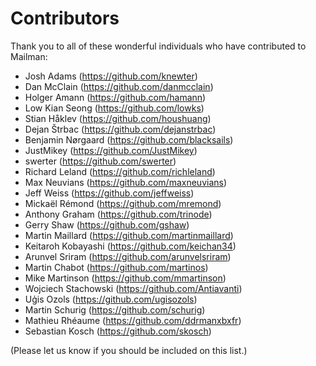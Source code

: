 # Contributors

Thank you to all of these wonderful individuals who have contributed to Mailman:

* Josh Adams (https://github.com/knewter)
* Dan McClain (https://github.com/danmcclain)
* Holger Amann (https://github.com/hamann)
* Low Kian Seong (https://github.com/lowks)
* Stian Håklev (https://github.com/houshuang)
* Dejan Štrbac (https://github.com/dejanstrbac)
* Benjamin Nørgaard (https://github.com/blacksails)
* JustMikey (https://github.com/JustMikey)
* swerter (https://github.com/swerter)
* Richard Leland (https://github.com/richleland)
* Max Neuvians (https://github.com/maxneuvians)
* Jeff Weiss (https://github.com/jeffweiss)
* Mickaël Rémond (https://github.com/mremond)
* Anthony Graham (https://github.com/trinode)
* Gerry Shaw (https://github.com/gshaw)
* Martin Maillard (https://github.com/martinmaillard)
* Keitaroh Kobayashi (https://github.com/keichan34)
* Arunvel Sriram (https://github.com/arunvelsriram)
* Martin Chabot (https://github.com/martinos)
* Mike Martinson (https://github.com/mmartinson)
* Wojciech Stachowski (https://github.com/Antiavanti)
* Uģis Ozols (https://github.com/ugisozols)
* Martin Schurig (https://github.com/schurig)
* Mathieu Rhéaume (https://github.com/ddrmanxbxfr)
* Sebastian Kosch (https://github.com/skosch)


(Please let us know if you should be included on this list.)
